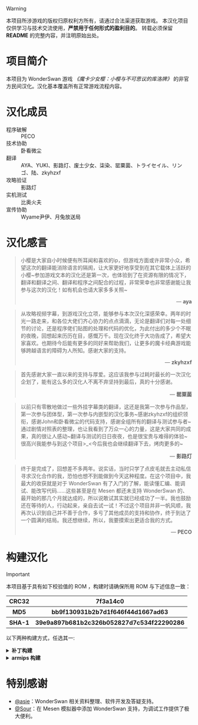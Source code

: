 > [!WARNING]
> 本项目所涉游戏的版权归原权利方所有，请通过合法渠道获取游戏。
> 本汉化项目仅供学习与技术交流使用，**严禁用于任何形式的盈利目的**。
> 转载必须保留 **README** 的完整内容，并注明原始出处。

# 项目简介
本项目为 WonderSwan 游戏 *《魔卡少女樱：小樱与不可思议的库洛牌》* 的非官方民间汉化。汉化基本覆盖所有正常游戏流程内容。

# 汉化成员
<dl>
  <dt>程序破解</dt>
  <dd>PECO</dd>
  <dt>技术协助</dt>
  <dd>卧看微尘</dd>
  <dt>翻译</dt>
  <dd>AYA、YUKI、影路灯、废土少女、柒染、罂粟菌、トライセイル、リンゴ、陆、zkyhzxf</dd>
  <dt>攻略验证</dt>
  <dd>影路灯</dd>
  <dt>实机测试</dt>
  <dd>比奥火夫</dd>
  <dt>宣传协助</dt>
  <dd>Wyame尹伊、月兔放送局</dd>
</dl>

# 汉化感言
> 小樱是大家自小时候便有所耳闻和喜欢的ip，但游戏方面或许非常小众，希望这次的翻译能消除语言的隔阂，让大家更好地享受到在其它载体上活跃的小樱~参加游戏文本的汉化还是第一次，也体验到了在资源有限的情况下，翻译和翻译之间、翻译和程序之间配合的过程，非常荣幸也非常感谢能让我参与这次的汉化！如有机会也请大家多多关照~
> <div style="text-align: right">— <b>aya</b></div>

> 从攻略视频字幕，到游戏汉化立项，能够参与本次汉化深感荣幸。两年的时光一路走来，和各位大佬们齐心协力的点点滴滴，无论是翻译们对每一处细节的讨论，还是程序佬们贴图的处理和代码的优化，为此付出的多少个不眠的夜晚，回想起来历历在目，感慨万千。现在汉化终于大功告成了，希望大家喜欢。也期待今后能有更多的同好来帮助我们，让更多的魔卡经典游戏能够跨越语言的障碍为人所知。感谢大家的支持。
> <div style="text-align: right">— <b>zkyhzxf</b></div>

> 首先感谢大家一直以来的支持与厚爱。这应该我参与过耗时最长的一次汉化企划了，能有这么多的汉化人不离不弃坚持到最后，真的十分感谢。
> <div style="text-align: right">— <b>罂粟菌</b></div>

> 以前只有零散地做过一些外挂字幕类的翻译，这还是我第一次参与作品型，第一次参与团体型，第一次参与内嵌型的汉化事务~感谢zkyhzxf的组织领衔，感谢John和卧看微尘的代码支持，感谢全组所有的翻译与测试参与者~通过剧情对照表的整理，也让我看到了万众一心的力量，这是大家共同的成果，真的很让人感动~翻译与测试的日日夜夜，也是很宝贵与难得的体验~很高兴我能参与到这个项目>_<今后我也会继续翻译下去，烤肉更多的~
> <div style="text-align: right">— <b>影路灯</b></div>

> 终于是完成了，回想差不多两年。说实话，当时只学了点皮毛就去主动私信寻求汉化合作的我，恐怕也想不到能做到今天这种程度。在这个项目中，我最大的收获就是对于 WonderSwan 有了入门的了解，能读懂汇编、能调试、能改写代码……这些甚至是在 Mesen 都还未支持 WonderSwan 的、最开始的那几个月就达成的，所以说敢试其实就已经成功了一半。我也鼓励还在等待的人，行动起来，亲自去试一试！不过这个项目并非一帆风顺，我再次认识到自己并不善于合作，多亏了其他成员的支持和协作，终于到达了一个圆满的结局。我还想继续，所以，我要摸索出更适合我的方式。
> <div style="text-align: right">— <b>PECO</b></div>




# 构建汉化
> [!IMPORTANT]
> 本项目基于具有如下校验值的 ROM ，构建时请确保所用 ROM 与下述信息一致：
> <table>
>  <tr><th>CRC32</th><th>7f3a14c0</th></tr>
>  <tr><th>MD5</th><th>bb9f130931b2b7d1f646f44d1667ad63</th></tr>
>  <tr><th>SHA-1</th><th>39e9a897b681b2c326b052827d7c534f22290286</th></tr>
> </table>

以下两种构建方式，任选其一:

<details><summary><b>补丁构建</b></summary>

> [!TIP]
> 部分模拟器支持“软补丁”，只需将补丁文件与 ROM 文件置于同一目录，并确保两者文件名（不含扩展名）一致，即可自动加载补丁。
1. 从 Releases 下载 bps 格式的补丁文件。
2. 准备符合上述校验值的 ROM 文件。
3. 使用支持 bps 格式的补丁工具，将补丁应用于 ROM ，生成汉化后的 ROM 文件。

</details>

<details><summary><b>armips 构建</b></summary>

1. 克隆本仓库至本地，或下载仓库代码 ZIP 并解压。
2. 将符合校验值的 ROM 文件重命名为 `baserom.ws`，并放置于项目根目录（与 `main.asm` 同级）。
3. 运行 `build.bat`，将在根目录生成汉化后的 ROM 文件 `patched.ws`。

</details>

# 特别感谢
+ [@asie](https://github.com/asiekierka)：WonderSwan 相关资料整理、软件开发及答疑支持。
+ [@Sour](https://github.com/SourMesen)：在 Mesen 模拟器中添加 WonderSwan 支持，为调试工作提供了极大便利。